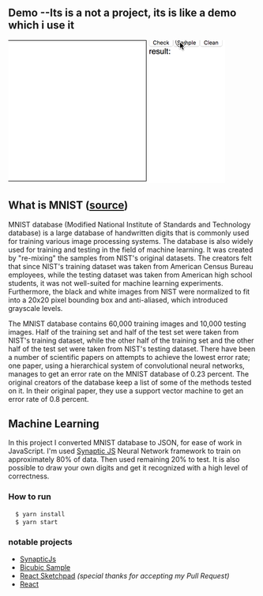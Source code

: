 ## Demo --Its is a not a project, its is like a demo which i use it
  ![image](./images/mnist.gif)

## What is MNIST ([source](https://en.wikipedia.org/wiki/MNIST_database))

MNIST database (Modified National Institute of Standards and Technology database) is a large database of handwritten digits that is commonly used for training various image processing systems. The database is also widely used for training and testing in the field of machine learning. It was created by "re-mixing" the samples from NIST's original datasets. The creators felt that since NIST's training dataset was taken from American Census Bureau employees, while the testing dataset was taken from American high school students, it was not well-suited for machine learning experiments. Furthermore, the black and white images from NIST were normalized to fit into a 20x20 pixel bounding box and anti-aliased, which introduced grayscale levels.

The MNIST database contains 60,000 training images and 10,000 testing images. Half of the training set and half of the test set were taken from NIST's training dataset, while the other half of the training set and the other half of the test set were taken from NIST's testing dataset. There have been a number of scientific papers on attempts to achieve the lowest error rate; one paper, using a hierarchical system of convolutional neural networks, manages to get an error rate on the MNIST database of 0.23 percent. The original creators of the database keep a list of some of the methods tested on it. In their original paper, they use a support vector machine to get an error rate of 0.8 percent.

## Machine Learning

In this project I converted MNIST database to JSON, for ease of work in JavaScript. I'm used [Synaptic JS](http://caza.la/synaptic/#/) Neural Network framework to train on approximately 80% of data. Then used remaining 20% to test. It is also possible to draw your own digits and get it recognized with a high level of correctness.


### How to run

```
  $ yarn install
  $ yarn start
```

### notable projects

 - [SynapticJs](http://caza.la/synaptic/#/)
 - [Bicubic Sample](https://www.npmjs.com/package/bicubic-sample)
 - [React Sketchpad](https://www.npmjs.com/package/react-sketchpad) *(special thanks for accepting my Pull Request)*
 - [React](https://www.npmjs.com/package/react)
